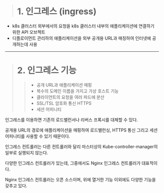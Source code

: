 
> # 1. 인그레스 (ingress)
+ k8s 클러스터 외부에서의 요청을 k8s 클러스터 내부의 애플리케이션에 연결하기 위한 API 오브젝트
+ 디플로이먼트 관리하의 애플리케이션을 외부 공개용 URL과 매칭하여 인터넷에 공개하는데 사용

----

> # 2. 인그레스 기능 
>   > + 공개 URL과 애플리케이션 매핑
>   > + 복수의 도메인 이름을 가지고 가상 호스트 기능
>   > + 클라이언트의 요청을 여러 파드에 분산
>   > + SSL/TSL 암호화 통신 HTTPS
>   > + 세션 어피니티


인그레스를 이용하면 기존의 로드밸런서나 리버스 프록시를 대체할 수 있다.

공개용 URL의 경로에 애플리케이션을 매핑하여 로드밸런싱, HTTPS 통신 그리고 세션 어피니티를 사용할 수 있기 때문이다.

인그레스 컨트롤러는 다른 컨트롤러와 달리 마스터상의 Kube-controller-manager의 일부로 실행되지 않는다.

다양한 인그레스 컨트롤러가 있는데, 그중에서도 Nginx 인그레스 컨트롤러가 대표적이다.

Nginx 인그레스 컨트롤러는 오픈 소스이며, 위에 열거한 기능 이외에도 다양한 기능을 갖추고 있다.

